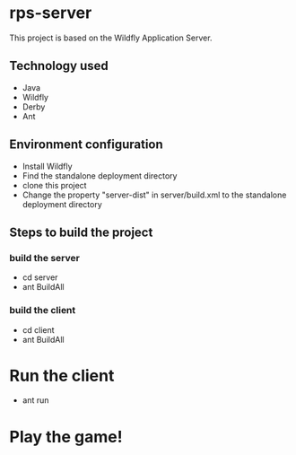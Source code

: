 # rps-server

This project is based on the Wildfly Application Server. 

## Technology used

* Java
* Wildfly
* Derby
* Ant

## Environment configuration

* Install Wildfly
* Find the standalone deployment directory 
* clone this project
* Change the property "server-dist" in server/build.xml to the standalone deployment directory

## Steps to build the project 

### build the server

* cd server
* ant BuildAll

### build the client

* cd client
* ant BuildAll

# Run the client

* ant run

# Play the game!
